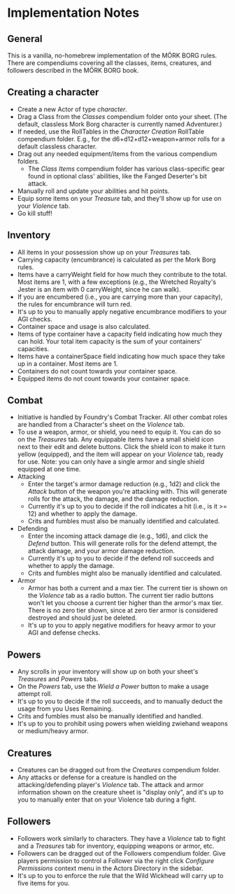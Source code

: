 # Implementation Notes

## General
This is a vanilla, no-homebrew implementation of the MÖRK BORG rules. There are compendiums covering all the classes, items, creatures, and followers described in the MÖRK BORG book.

## Creating a character
  * Create a new Actor of type *character*. 
  * Drag a Class from the *Classes* compendium folder onto your sheet. (The default, classless Mork Borg character is currently named Adventurer.)
  * If needed, use the RollTables in the *Character Creation* RollTable compendium folder. E.g., for the d6+d12+d12+weapon+armor rolls for a default classless character.
  * Drag out any needed equipment/items from the various compendium folders.
    * The *Class Items* compendium folder has various class-specific gear found in optional class' abilities, like the Fanged Deserter's bit attack.
  * Manually roll and update your abilities and hit points.
  * Equip some items on your *Treasure* tab, and they'll show up for use on your *Violence* tab.
  * Go kill stuff!

## Inventory
  * All items in your possession show up on your *Treasures* tab.
  * Carrying capacity (encumbrance) is calculated as per the Mork Borg rules.
  * Items have a carryWeight field for how much they contribute to the total. Most items are 1, with a few exceptions (e.g., the Wretched Royalty's Jester is an item with 0 carryWeight, since he can walk).
  * If you are encumbered (i.e., you are carrying more than your capacity), the rules for encumbrance will turn red.
  * It's up to you to manually apply negative encumbrance modifiers to your AGI checks.
  * Container space and usage is also calculated.
  * Items of type container have a capacity field indicating how much they can hold. Your total item capacity is the sum of your containers' capacities.
  * Items have a containerSpace field indicating how much space they take up in a container. Most items are 1.
  * Containers do not count towards your container space.
  * Equipped items do not count towards your container space.

## Combat
  * Initiative is handled by Foundry's Combat Tracker. All other combat roles are handled from a Character's sheet on the *Violence* tab.
  * To use a weapon, armor, or shield, you need to equip it. You can do so on the *Treasures* tab. Any equippable items have a small shield icon next to their edit and delete buttons. Click the shield icon to make it turn yellow (equipped), and the item will appear on your *Violence* tab, ready for use. Note: you can only have a single armor and single shield equipped at one time.
  * Attacking
    * Enter the target's armor damage reduction (e.g., 1d2) and click the *Attack* button of the weapon you're attacking with. This will generate rolls for the attack, the damage, and the damage reduction.
    * Currently it's up to you to decide if the roll indicates a hit (i.e., is it >= 12) and whether to apply the damage.
    * Crits and fumbles must also be manually identified and calculated.
  * Defending
    * Enter the incoming attack damage die (e.g., 1d6), and click the *Defend* button. This will generate rolls for the defend attempt, the attack damage, and your armor damage reduction.
    * Currently it's up to you to decide if the defend roll succeeds and whether to apply the damage. 
    * Crits and fumbles might also be manually identified and calculated.
  * Armor
    * Armor has both a current and a max tier. The current tier is shown on the *Violence* tab as a radio button. The current tier radio buttons won't let you choose a current tier higher than the armor's max tier. There is no zero tier shown, since at zero tier armor is considered destroyed and should just be deleted. 
    * It's up to you to apply negative modifiers for heavy armor to your AGI and defense checks.

## Powers
  * Any scrolls in your inventory will show up on both your sheet's *Treasures* and *Powers* tabs.
  * On the *Powers* tab, use the *Wield a Power* button to make a usage attempt roll.
  * It's up to you to decide if the roll succeeds, and to manually deduct the usage from you Uses Remaining.
  * Crits and fumbles must also be manually identified and handled.
  * It's up to you to prohibit using powers when wielding zwiehand weapons or medium/heavy armor.

## Creatures
  * Creatures can be dragged out from the *Creatures* compendium folder. 
  * Any attacks or defense for a creature is handled on the attacking/defending player's *Violence* tab. The attack and armor information shown on the creature sheet is "display only", and it's up to you to manually enter that on your Violence tab during a fight.

## Followers
  * Followers work similarly to characters. They have a *Violence* tab to fight and a *Treasures* tab for inventory, equipping weapons or armor, etc.
  * Followers can be dragged out of the Followers compendium folder. Give players permission to control a Follower via the right click *Configure Permissions* context menu in the Actors Directory in the sidebar.
  * It's up to you to enforce the rule that the Wild Wickhead will carry up to five items for you.
